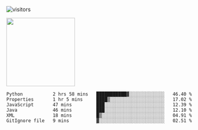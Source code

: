 ![visitors](https://visitor-badge.glitch.me/badge?page_id=page.id)

<img height="180em" src="https://github-readme-stats.vercel.app/api?username=toadkarter&show_icons=true&hide_border=true&&count_private=true&include_all_commits=true" />

<!--START_SECTION:waka-->

```text
Python           2 hrs 58 mins   ███████████▓░░░░░░░░░░░░░   46.40 %
Properties       1 hr 5 mins     ████▒░░░░░░░░░░░░░░░░░░░░   17.02 %
JavaScript       47 mins         ███░░░░░░░░░░░░░░░░░░░░░░   12.39 %
Java             46 mins         ███░░░░░░░░░░░░░░░░░░░░░░   12.10 %
XML              18 mins         █▒░░░░░░░░░░░░░░░░░░░░░░░   04.91 %
GitIgnore file   9 mins          ▓░░░░░░░░░░░░░░░░░░░░░░░░   02.51 %
```

<!--END_SECTION:waka-->
